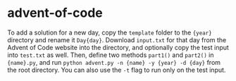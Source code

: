 # advent-of-code

To add a solution for a new day, copy the `template` folder to the `{year}` directory and rename it `Day{day}`. Download `input.txt` for that day from the Advent of Code website into the directory, and optionally copy the test input into `test.txt` as well. Then, define two methods `part1()` and `part2()` in `{name}.py`, and run `python advent.py -n {name} -y {year} -d {day}` from the root directory. You can also use the `-t` flag to run only on the test input.